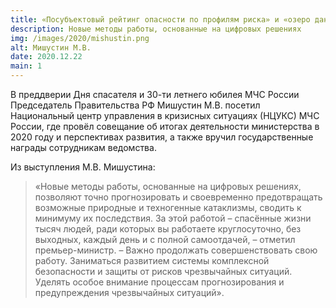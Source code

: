 ```yaml
---
title: «Посубъектовый рейтинг опасности по профилям риска» и «озеро данных» - информационный ресурс для принятия эффективных решений в антикризисном управлении.
description: Новые методы работы, основанные на цифровых решениях
img: /images/2020/mishustin.png
alt: Мишустин М.В.
date: 2020.12.22
main: 1
---
```

В преддверии Дня спасателя и 30-ти летнего юбилея МЧС России Председатель Правительства РФ Мишустин М.В. посетил Национальный центр управления в кризисных ситуациях (НЦУКС) МЧС России, где провёл совещание об итогах деятельности министерства в 2020 году и перспективах развития, а также вручил государственные награды сотрудникам ведомства. 

Из выступления М.В. Мишустина:
> «Новые методы работы, основанные на цифровых решениях, позволяют точно прогнозировать и своевременно предотвращать возможные природные и техногенные катаклизмы, сводить к минимуму их последствия. За этой работой – спасённые жизни тысяч людей, ради которых вы работаете круглосуточно, без выходных, каждый день и с полной самоотдачей, – отметил премьер-министр. – Важно продолжать совершенствовать свою работу. Заниматься развитием системы комплексной безопасности и защиты от рисков чрезвычайных ситуаций. Уделять особое внимание процессам прогнозирования и предупреждения чрезвычайных ситуаций».
